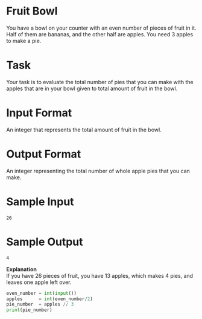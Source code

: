# Fruit Bowl
You have a bowl on your counter with an even number of pieces of fruit in it. Half of them are bananas, and the other half are apples. You need 3 apples to make a pie. 

# Task 
Your task is to evaluate the total number of pies that you can make with the apples that are in your bowl given to total amount of fruit in the bowl.

# Input Format
An integer that represents the total amount of fruit in the bowl.

# Output Format
An integer representing the total number of whole apple pies that you can make.

# Sample Input
```26```

# Sample Output 
```4```

**Explanation**<br />
If you have 26 pieces of fruit, you have 13 apples, which makes 4 pies, and leaves one apple left over.


```python
even_number = int(input())
apples      = int(even_number/2)
pie_number  = apples // 3
print(pie_number)
```
